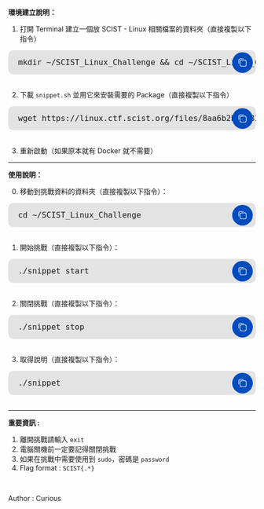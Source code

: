 **環境建立說明：**

1. 打開 Terminal 建立一個放 SCIST - Linux 相關檔案的資料夾（直接複製以下指令）

<div class="code-box">
  <div class="code-view">
    <div class="code" id="code1">
      mkdir ~/SCIST_Linux_Challenge && cd ~/SCIST_Linux_Challenge
    </div>
  </div>
  <button class="copy-button" id="copy1" onclick="copyCode('copy1', 'code1')"><i class='code-box-icon'></i></button>
</div>
<br>

2. 下載 `snippet.sh` 並用它來安裝需要的 Package（直接複製以下指令）

<div class="code-box">
  <div class="code-view">
    <div class="code" id="code2">
      wget https://linux.ctf.scist.org/files/8aa6b2be1483d870d50b4695c62d82cd/snippet && chmod +x snippet && ./snippet install
    </div>
  </div>
  <button class="copy-button" id="copy2" onclick="copyCode('copy2', 'code2')"><i class='code-box-icon'></i></button>
</div>
<br>

3. 重新啟動（如果原本就有 Docker 就不需要）

---

**使用說明：**

0. 移動到挑戰資料的資料夾（直接複製以下指令）：

<div class="code-box">
  <div class="code-view">
    <div class="code" id="code3">
      cd ~/SCIST_Linux_Challenge
    </div>
  </div>
  <button class="copy-button" id="copy3" onclick="copyCode('copy3', 'code3')"><i class='code-box-icon'></i></button>
</div>
<br>

1. 開始挑戰（直接複製以下指令）：

<div class="code-box">
  <div class="code-view">
    <div class="code" id="code4">
      ./snippet start
    </div>
  </div>
  <button class="copy-button" id="copy4" onclick="copyCode('copy4', 'code4')"><i class='code-box-icon'></i></button>
</div>
<br>

2. 關閉挑戰（直接複製以下指令）：

<div class="code-box">
  <div class="code-view">
    <div class="code" id="code5">
      ./snippet stop
    </div>
  </div>
  <button class="copy-button" id="copy5" onclick="copyCode('copy5', 'code5')"><i class='code-box-icon'></i></button>
</div>
<br>

3. 取得說明（直接複製以下指令）：

<div class="code-box">
  <div class="code-view">
    <div class="code" id="code6">
      ./snippet
    </div>
  </div>
  <button class="copy-button" id="copy6" onclick="copyCode('copy6', 'code6')"><i class='code-box-icon'></i></button>
</div>
<br>

---

**重要資訊 :**
1. 離開挑戰請輸入 `exit`
2. 電腦關機前一定要記得關閉挑戰
3. 如果在挑戰中需要使用到 `sudo`，密碼是 `password`
4. Flag format : `SCIST{.*}`

<br>

Author : Curious

<style>
  .code-box {
    background-color: rgba(0, 0, 0, 0.1);
    width: 100%;
    position: relative;
    font-family: monospace;
    border: none;
    border-radius: 10px;
    display: flex;
    align-items: center;
  }

  .code-view {
    width: 100%;
    overflow-x: scroll;
    padding: 15px 0;
    display: flex;
    justify-content: space-between;
    align-items: center;
  }

  .code {
    display: inline-block;
    white-space: nowrap;
    padding: 0 60px 0 20px;
		font-size: 16px;
  }

  .copy-button {
    cursor: pointer;
    position: absolute;
    right: 6px;
    display: inline-flex;
    align-items: center;
    padding: 12px;
    outline: 0;
    border: 0;
    border-radius: 50%;
    background: #004cbd;
    transition: all .3s ease;
  }

  .copy-button:hover {
    opacity: 0.8;
  }

  .code-box-icon {
    flex-shrink: 0;
    display: inline-block;
    width: 18px;
    height: 18px;
    background-image: url("data:image/svg+xml,<svg xmlns='http://www.w3.org/2000/svg' fill='none' stroke='%23fefefe' stroke-linecap='round' stroke-linejoin='round' stroke-width='1.5' viewBox='0 0 24 24'><rect x='5.54615' y='5.54615' width='16.45385' height='16.45385' rx='4'/><path d='M171.33311,181.3216v-8.45385a4,4,0,0,1,4-4H183.787' transform='translate(-169.33311 -166.86775)'/></svg>");
    background-size: cover;
    background-repeat: no-repeat;
    background-position: center;
  }

  .copy-button.copied {
    background: #2dcda7;
  }

  .copy-button.copied .copy-box-icon{
    background-image:url("data:image/svg+xml,<svg xmlns='http://www.w3.org/2000/svg' fill='none' stroke='%23fefefe' stroke-linecap='round' stroke-linejoin='round' stroke-width='1.5' viewBox='0 0 24 24'><path d='M22 11.07V12a10 10 0 1 1-5.93-9.14'/><polyline points='23 3 12 14 9 11'/></svg>")
  }
</style>

<script>
  function copyCode(e, t){
    var o = document.getElementById(e), n = document.getElementById(t), e = getSelection(), t = document.createRange();
    e.removeAllRanges(), t.selectNodeContents(n), e.addRange(t), document.execCommand("copy"), e.removeAllRanges(), o.classList.add("copied"), setTimeout(() => {o.classList.remove("copied")}, 3e3)
  }
</script>